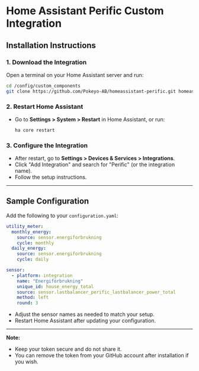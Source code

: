 # Home Assistant Perific Custom Integration

## Installation Instructions

### 1. Download the Integration

Open a terminal on your Home Assistant server and run:

```sh
cd /config/custom_components
git clone https://github.com/Pokeyo-AB/homeassistant-perific.git homeassistant-perific
```

### 2. Restart Home Assistant

- Go to **Settings > System > Restart** in Home Assistant, or run:
  ```sh
  ha core restart
  ```

### 3. Configure the Integration

- After restart, go to **Settings > Devices & Services > Integrations**.
- Click "Add Integration" and search for "Perific" (or the integration name).
- Follow the setup instructions.

---

## Sample Configuration

Add the following to your `configuration.yaml`:

```yaml
utility_meter:
  monthly_energy:
    source: sensor.energiforbrukning
    cycle: monthly
  daily_energy:
    source: sensor.energiforbrukning
    cycle: daily

sensor:
  - platform: integration
    name: "Energiförbrukning"
    unique_id: house_energy_total
    source: sensor.lastbalancer_perific_lastbalancer_power_total
    method: left
    round: 3
```

- Adjust the sensor names as needed to match your setup.
- Restart Home Assistant after updating your configuration.

---

**Note:**

- Keep your token secure and do not share it.
- You can remove the token from your GitHub account after installation if you wish.
